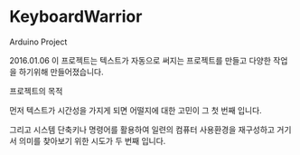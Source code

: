 # KeyboardWarrior
Arduino Project



2016.01.06
이 프로젝트는 텍스트가 자동으로 써지는 프로젝트를 만들고 다양한 작업을 하기위해 만들어졌습니다.

프로젝트의 목적

먼저 텍스트가 시간성을 가지게 되면 어떨지에 대한 고민이 그 첫 번째 입니다.

그리고 시스템 단축키나 명령어를 활용하여 일련의 컴퓨터 사용환경을 재구성하고 거기서 의미를 찾아보기 위한 시도가 두 번째 입니다.
